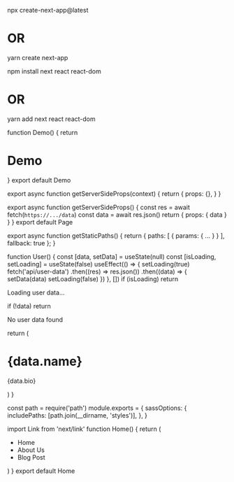 npx create-next-app@latest

# OR

yarn create next-app

npm install next react react-dom

# OR

yarn add next react react-dom

function Demo() {
return <h1>Demo</h1>
}
export default Demo

export async function getServerSideProps(context) {
return {
props: {},
}
}

export async function getServerSideProps() {
const res = await fetch(`https://.../data`)
const data = await res.json()
return { props: { data } }
}
export default Page

export async function getStaticPaths() {
return {
paths: [
{ params: { ... } }
],
fallback: true
};
}

function User() {
const [data, setData] = useState(null)
const [isLoading, setLoading] = useState(false)
useEffect(() => {
setLoading(true)
fetch('api/user-data')
.then((res) => res.json())
.then((data) => {
setData(data)
setLoading(false)
})
}, [])
if (isLoading) return <p>Loading user data...</p>
if (!data) return <p>No user data found</p>
return (

<div>
<h1>{data.name}</h1>
<p>{data.bio}</p>
</div>
)
}

const path = require('path')
module.exports = {
sassOptions: {
includePaths: [path.join(__dirname, 'styles')],
},
}

import Link from 'next/link'
function Home() {
return (
<ul>
<li>
<Link href="/">
<a>Home</a>
</Link>
</li>
<li>
<Link href="/about">
<a>About Us</a>
</Link>
</li>
<li>
<Link href="/blog/hello-world">
<a>Blog Post</a>
</Link>
</li>
</ul>
)
}
export default Home

